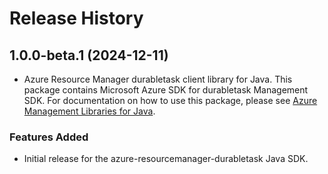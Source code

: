 # Release History

## 1.0.0-beta.1 (2024-12-11)

- Azure Resource Manager durabletask client library for Java. This package contains Microsoft Azure SDK for durabletask Management SDK. For documentation on how to use this package, please see [Azure Management Libraries for Java](https://aka.ms/azsdk/java/mgmt).

### Features Added

- Initial release for the azure-resourcemanager-durabletask Java SDK.
